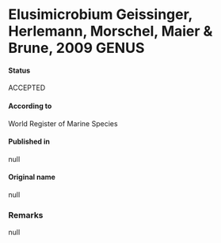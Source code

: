Elusimicrobium Geissinger, Herlemann, Morschel, Maier & Brune, 2009 GENUS
=======

#### Status
ACCEPTED

#### According to
World Register of Marine Species

#### Published in
null

#### Original name
null

### Remarks
null